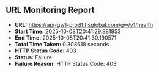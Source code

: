 ## URL Monitoring Report

- **URL:** https://api-gw1-prod1.fisglobal.com/gw/v1/health
- **Start Time:** 2025-10-08T20:41:29.881953
- **End Time:** 2025-10-08T20:41:30.190571
- **Total Time Taken:** 0.308618 seconds
- **HTTP Status Code:** 403
- **Status:** Failure
- **Failure Reason:** HTTP Status Code: 403
